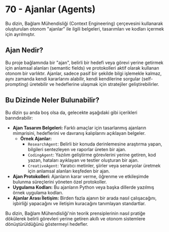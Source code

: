 # 70 - Ajanlar (Agents)

Bu dizin, Bağlam Mühendisliği (Context Engineering) çerçevesini kullanarak oluşturulan otonom "ajanlar" ile ilgili belgeleri, tasarımları ve kodları içermek için ayrılmıştır.

## Ajan Nedir?

Bu proje bağlamında bir "ajan", belirli bir hedefi veya görevi yerine getirmek için anlamsal alanları (semantic fields) ve protokolleri aktif olarak kullanan otonom bir varlıktır. Ajanlar, sadece pasif bir şekilde bilgi işlemekle kalmaz, aynı zamanda kendi kararlarını alabilir, kendi kendilerine sorgular (self-prompting) üretebilir ve hedeflerine ulaşmak için stratejiler geliştirebilirler.

## Bu Dizinde Neler Bulunabilir?

Bu dizin şu anda boş olsa da, gelecekte aşağıdaki gibi içerikleri barındırabilir:

*   **Ajan Tasarım Belgeleri:** Farklı amaçlar için tasarlanmış ajanların mimarisini, hedeflerini ve davranış kalıplarını açıklayan belgeler.
    *   **Örnek Ajanlar:**
        *   `ResearchAgent`: Belirli bir konuda derinlemesine araştırma yapan, bilgileri sentezleyen ve raporlar üreten bir ajan.
        *   `CodingAgent`: Yazılım geliştirme görevlerini yerine getiren, kod yazan, hataları ayıklayan ve testler oluşturan bir ajan.
        *   `CreativeAgent`: Yaratıcı metinler, şiirler veya senaryolar üretmek için anlamsal alanları keşfeden bir ajan.
*   **Ajan Protokolleri:** Ajanların karar verme, öğrenme ve etkileşimde bulunma süreçlerini yöneten özel protokoller.
*   **Uygulama Kodları:** Bu ajanların Python veya başka dillerde yazılmış örnek uygulama kodları.
*   **Ajanlar Arası İletişim:** Birden fazla ajanın bir arada nasıl çalışacağını, işbirliği yapacağını ve iletişim kuracağını tanımlayan standartlar.

Bu dizin, Bağlam Mühendisliği'nin teorik prensiplerinin nasıl pratiğe dökülerek belirli görevleri yerine getiren akıllı ve otonom sistemlere dönüştürüldüğünü göstermeyi hedefler.

